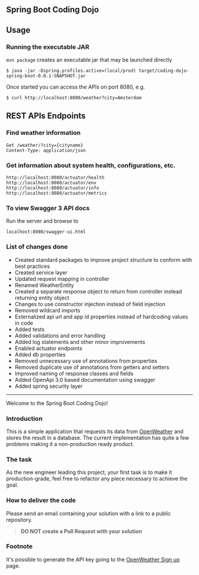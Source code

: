 Spring Boot Coding Dojo
---
## Usage
### Running the executable JAR

`mvn package` creates an executable jar that may be launched directly

```
$ java -jar -Dspring.profiles.active=(local/prod) target/coding-dojo-spring-boot-0.0.1-SNAPSHOT.jar
```
Once started you can access the APIs on port 8080, e.g.
```
$ curl http://localhost:8080/weather?city=Amsterdam
``` 

## REST APIs Endpoints

### Find weather information
```
Get /weather/?city={cityname}
Content-Type: application/json
```

### Get information about system health, configurations, etc.
```
http://localhost:8080/actuator/health
http://localhost:8080/actuator/env
http://localhost:8080/actuator/info
http://localhost:8080/actuator/metrics
```
### To view Swagger 3 API docs
Run the server and browse to 
```
localhost:8080/swagger-ui.html
```

### List of changes done

* Created standard packages to improve project structure to conform with best practices
* Created service layer
* Updated request mapping in controller
* Renamed WeatherEntity
* Created a separate response object to return from controller instead returning entity object
* Changes to use constructor injection instead of field injection
* Removed wildcard imports
* Externalized api url and app id properties instead of hardcoding values in code
* Added tests
* Added validations and error handling
* Added log statements and other minor improvements
* Enabled actuator endpoints
* Added db properties
* Removed unnecessary use of annotations from properties
* Removed duplicate use of annotations from getters and setters
* Improved naming of response classes and fields
* Added OpenApi 3.0 based documentation using swagger
* Added spring security layer
---

Welcome to the Spring Boot Coding Dojo!

### Introduction

This is a simple application that requests its data from [OpenWeather](https://openweathermap.org/) and stores the result in a database. The current implementation has quite a few problems making it a non-production ready product.

### The task

As the new engineer leading this project, your first task is to make it production-grade, feel free to refactor any piece
necessary to achieve the goal.

### How to deliver the code

Please send an email containing your solution with a link to a public repository.

>**DO NOT create a Pull Request with your solution** 

### Footnote
It's possible to generate the API key going to the [OpenWeather Sign up](https://openweathermap.org/appid) page.

